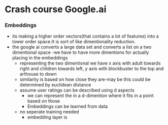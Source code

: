 # Crash course Google.ai

### Embeddings

- its making a higher order vectors(that contains a lot of features) into a lower order space.It is sort of like dimentionality reduction.
- the google ai converts a large data set and converts a list on a two dimentional space
	-we have to have more dimentions for actually placing in the embeddings
	- representing the two dimentional we have x axis with adult towards right and children towards left, y axis with blockbuster to the top and arthouse to down
	- similarity is based on how close they are-may be this could be determined by euclidean distance
	- assume user ratings can be described using d aspects
	  - we can represent the in a d-dimention where it fits in a point based on those
	  - Embeddings can be learned from data
	- no seperate training needed
	  - embedding layer is 
